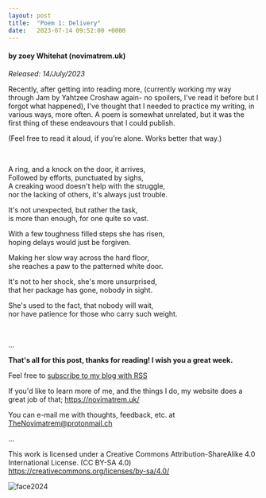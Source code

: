```yaml
---
layout: post
title:  "Poem 1: Delivery"
date:   2023-07-14 09:52:00 +0000
---
```

#### by zoey Whitehat (novimatrem.uk)
*Released: 14/July/2023*

Recently, after getting into reading more, (currently working my way through Jam by Yahtzee Croshaw again- no spoilers, I've read it before but I forgot what happened), I've thought that I needed to practice my writing, in various ways, more often. A poem is somewhat unrelated, but it was the first thing of these endeavours that I could publish.

(Feel free to read it aloud, if you're alone. Works better that way.)

<br>

A ring, and a knock on the door, it arrives,<br>
Followed by efforts, punctuated by sighs,<br>
A creaking wood doesn't help with the struggle,<br>
nor the lacking of others, it's always just trouble.

It's not unexpected, but rather the task,<br>
is more than enough, for one quite so vast.

With a few toughness filled steps she has risen,<br>
hoping delays would just be forgiven.

Making her slow way across the hard floor,<br>
she reaches a paw to the patterned white door.

It's not to her shock, she's more unsurprised,<br>
that her package has gone, nobody in sight.

She's used to the fact, that nobody will wait,<br>
nor have patience for those who carry such weight.

<br>

...

**That's all for this post, thanks for reading! I wish you a great week.**

Feel free to <a href="https://novimatrem.gitlab.io/blog/feed.xml" style="#008148" target="_blank">subscribe to my blog with RSS</a>

If you'd like to learn more of me, and the things I do, my website does a great job of that; <a href="https://novimatrem.uk/" style="#008148" target="_blank">https://novimatrem.uk/</a>

You can e-mail me with thoughts, feedback, etc. at [TheNovimatrem@protonmail.ch](mailto:TheNovimatrem@protonmail.ch)

...

This work is licensed under a Creative Commons Attribution-ShareAlike 4.0 International License. (CC BY-SA 4.0)
<a href="https://creativecommons.org/licenses/by-sa/4.0/" target="_blank">https://creativecommons.org/licenses/by-sa/4.0/</a>

![face2024](https://gitlab.com/Novimatrem/blog/-/raw/master/face2024.png)
